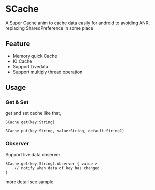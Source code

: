 # SCache
A Super Cache anim to cache data easily for android to avoiding ANR, replacing SharedPreference in some place

## Feature

+ Memory quick Cache
+ IO Cache
+ Support Livedata
+ Support multiply thread operation

## Usage
### Get & Set
get and set cache like that,

    SCache.get(key:String)

    SCache.put(key:String, value:String, default:String?)

### Observer
Support live data observer

    SCache.get(key:String).observer { value->
        // notify when data of key has changed 
    }

more detail see sample

